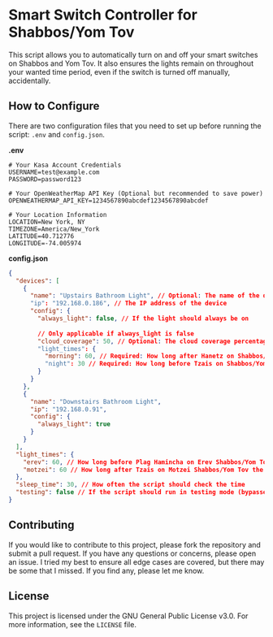 # Smart Switch Controller for Shabbos/Yom Tov

This script allows you to automatically turn on and off your smart switches on Shabbos and Yom Tov. It also ensures the
lights remain on throughout your wanted time period, even if the switch is turned off manually, accidentally.

## How to Configure

There are two configuration files that you need to set up before running the script: `.env` and `config.json`.

**.env**
```dotenv
# Your Kasa Account Credentials
USERNAME=test@example.com
PASSWORD=password123

# Your OpenWeatherMap API Key (Optional but recommended to save power)
OPENWEATHERMAP_API_KEY=1234567890abcdef1234567890abcdef

# Your Location Information
LOCATION=New York, NY
TIMEZONE=America/New_York
LATITUDE=40.712776
LONGITUDE=-74.005974
```

**config.json**
```json
{
  "devices": [
    {
      "name": "Upstairs Bathroom Light", // Optional: The name of the device for comparing to the Kasa app
      "ip": "192.168.0.186", // The IP address of the device
      "config": {
        "always_light": false, // If the light should always be on
        
        // Only applicable if always_light is false
        "cloud_coverage": 50, // Optional: The cloud coverage percentage to turn on the light
        "light_times": {
          "morning": 60, // Required: How long after Hanetz on Shabbos/Yom Tov the light should turn off
          "night": 30 // Required: How long before Tzais on Shabbos/Yom Tov the light should turn on
        }
      }
    },
    {
      "name": "Downstairs Bathroom Light",
      "ip": "192.168.0.91",
      "config": {
        "always_light": true
      }
    }
  ],
  "light_times": {
    "erev": 60, // How long before Plag Hamincha on Erev Shabbos/Yom Tov the lights should turn on
    "motzei": 60 // How long after Tzais on Motzei Shabbos/Yom Tov the lights should turn off
  },
  "sleep_time": 30, // How often the script should check the time
  "testing": false // If the script should run in testing mode (bypasses Shabbos/Yom Tov checks)
}
```

## Contributing

If you would like to contribute to this project, please fork the repository and submit a pull request. If you have any
questions or concerns, please open an issue. I tried my best to ensure all edge cases are covered, but there may be some
that I missed. If you find any, please let me know.

## License

This project is licensed under the GNU General Public License v3.0. For more information, see the `LICENSE` file.
